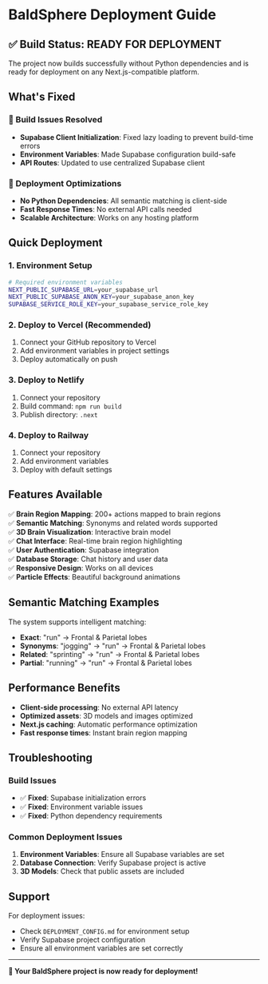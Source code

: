 # BaldSphere Deployment Guide

## ✅ Build Status: READY FOR DEPLOYMENT

The project now builds successfully without Python dependencies and is ready for deployment on any Next.js-compatible platform.

## What's Fixed

### 🔧 Build Issues Resolved
- **Supabase Client Initialization**: Fixed lazy loading to prevent build-time errors
- **Environment Variables**: Made Supabase configuration build-safe
- **API Routes**: Updated to use centralized Supabase client

### 🚀 Deployment Optimizations
- **No Python Dependencies**: All semantic matching is client-side
- **Fast Response Times**: No external API calls needed
- **Scalable Architecture**: Works on any hosting platform

## Quick Deployment

### 1. Environment Setup
```bash
# Required environment variables
NEXT_PUBLIC_SUPABASE_URL=your_supabase_url
NEXT_PUBLIC_SUPABASE_ANON_KEY=your_supabase_anon_key
SUPABASE_SERVICE_ROLE_KEY=your_supabase_service_role_key
```

### 2. Deploy to Vercel (Recommended)
1. Connect your GitHub repository to Vercel
2. Add environment variables in project settings
3. Deploy automatically on push

### 3. Deploy to Netlify
1. Connect your repository
2. Build command: `npm run build`
3. Publish directory: `.next`

### 4. Deploy to Railway
1. Connect your repository
2. Add environment variables
3. Deploy with default settings

## Features Available

✅ **Brain Region Mapping**: 200+ actions mapped to brain regions  
✅ **Semantic Matching**: Synonyms and related words supported  
✅ **3D Brain Visualization**: Interactive brain model  
✅ **Chat Interface**: Real-time brain region highlighting  
✅ **User Authentication**: Supabase integration  
✅ **Database Storage**: Chat history and user data  
✅ **Responsive Design**: Works on all devices  
✅ **Particle Effects**: Beautiful background animations  

## Semantic Matching Examples

The system supports intelligent matching:
- **Exact**: "run" → Frontal & Parietal lobes
- **Synonyms**: "jogging" → "run" → Frontal & Parietal lobes  
- **Related**: "sprinting" → "run" → Frontal & Parietal lobes
- **Partial**: "running" → "run" → Frontal & Parietal lobes

## Performance Benefits

- **Client-side processing**: No external API latency
- **Optimized assets**: 3D models and images optimized
- **Next.js caching**: Automatic performance optimization
- **Fast response times**: Instant brain region mapping

## Troubleshooting

### Build Issues
- ✅ **Fixed**: Supabase initialization errors
- ✅ **Fixed**: Environment variable issues
- ✅ **Fixed**: Python dependency requirements

### Common Deployment Issues
1. **Environment Variables**: Ensure all Supabase variables are set
2. **Database Connection**: Verify Supabase project is active
3. **3D Models**: Check that public assets are included

## Support

For deployment issues:
- Check `DEPLOYMENT_CONFIG.md` for environment setup
- Verify Supabase project configuration
- Ensure all environment variables are set correctly

---

**🎉 Your BaldSphere project is now ready for deployment!** 